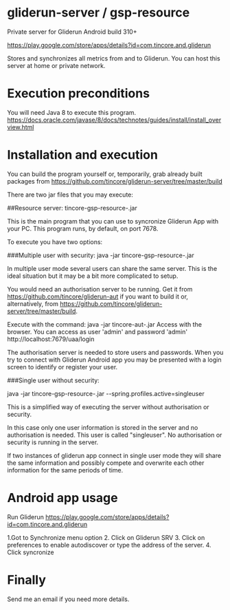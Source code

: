 # gliderun-server / gsp-resource

Private server for Gliderun Android build 310+

https://play.google.com/store/apps/details?id=com.tincore.and.gliderun

Stores and synchronizes all metrics from and to Gliderun.
You can host this server at home or private network.

# Execution preconditions

You will need Java 8 to execute this program.
https://docs.oracle.com/javase/8/docs/technotes/guides/install/install_overview.html

# Installation and execution

You can build the program yourself or, temporarily, grab already built packages from https://github.com/tincore/gliderun-server/tree/master/build

There are two jar files that you may execute:

##Resource server:
tincore-gsp-resource-<VERSION>.jar

This is the main program that you can use to syncronize Gliderun App with your PC. This program runs, by default, on port 7678. 

To execute you have two options:

###Multiple user with security:
java -jar tincore-gsp-resource-<VERSION>.jar

In multiple user mode several users can share the same server. This is the ideal situation but it may be a bit more complicated to setup. 

You would need an authorisation server to be running. Get it from https://github.com/tincore/gliderun-aut if you want to build it or, alternatively, from https://github.com/tincore/gliderun-server/tree/master/build.

Execute with the command:
java -jar tincore-aut-<VERSION>.jar
Access with the browser. You can access as user 'admin' and password 'admin'
http://localhost:7679/uaa/login

The authorisation server is needed to store users and passwords. When you try to connect with Gliderun Android app you may be presented with a login screen to identify or register your user.

###Single user without security:

java -jar tincore-gsp-resource-<VERSION>.jar --spring.profiles.active=singleuser

This is a simplified way of executing the server without authorisation or security. 

In this case only one user information is stored in the server and no authorisation is needed. This user is called "singleuser". No authorisation or security is running in the server.

If two instances of gliderun app connect in single user mode they will share the same information and possibly compete and overwrite each other information for the same periods of time.

# Android app usage
Run Gliderun 
https://play.google.com/store/apps/details?id=com.tincore.and.gliderun

1.Got to Synchronize menu option
2. Click on Gliderun SRV
3. Click on preferences to enable autodiscover or type the address of the server.
4. Click syncronize

# Finally

Send me an email if you need more details.
